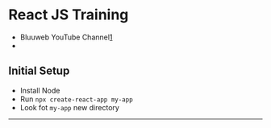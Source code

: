 # React JS Training

- Bluuweb YouTube Channel[1]
-  



## Initial Setup
- Install Node
- Run `npx create-react-app my-app`
- Look fot `my-app` new directory








---
[1]: https://www.youtube.com/playlist?list=PLPl81lqbj-4KswGEN6o4lF0cscQalpycD
